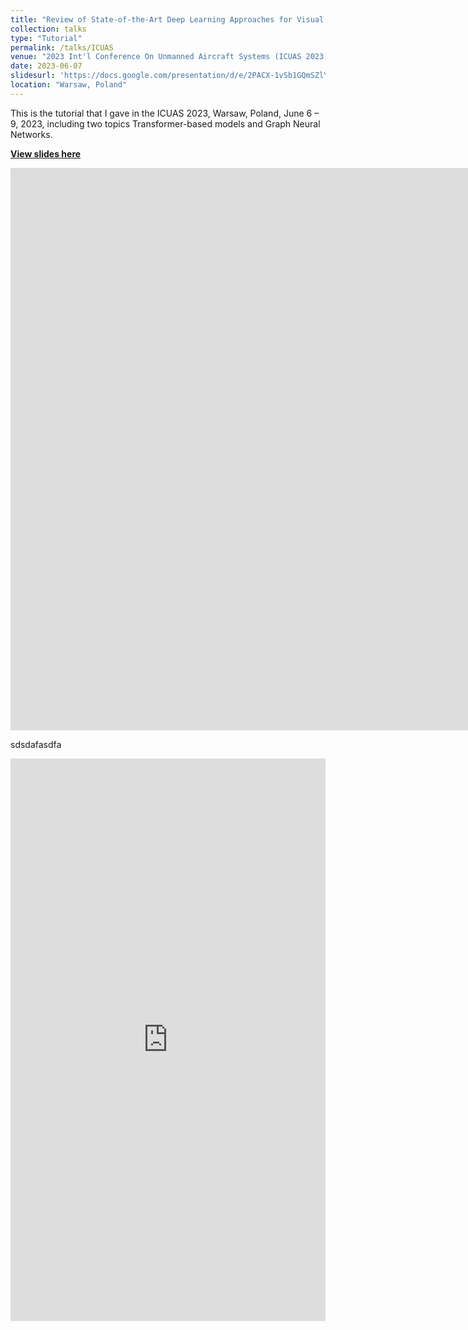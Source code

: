 ```yaml
---
title: "Review of State-of-the-Art Deep Learning Approaches for Visual Object Recognition and Tracking: Applications to Unmanned Aircraft Systems"
collection: talks
type: "Tutorial"
permalink: /talks/ICUAS
venue: "2023 Int'l Conference On Unmanned Aircraft Systems (ICUAS 2023)"
date: 2023-06-07
slidesurl: 'https://docs.google.com/presentation/d/e/2PACX-1vSb1GQmSZlYYlxXeVPtR0gVJrHa1lGzXD1J_4asfAq3K_Ldt7theYGVh9jChbmmFOP32QTIIwdyZGaI/pub?start=false&loop=true&delayms=3000'
location: "Warsaw, Poland"
---
```


This is the tutorial that I gave in the ICUAS 2023, Warsaw, Poland, June 6 – 9, 2023, including two topics Transformer-based models and Graph Neural Networks.

[**View slides here**](https://docs.google.com/presentation/d/e/2PACX-1vSb1GQmSZlYYlxXeVPtR0gVJrHa1lGzXD1J_4asfAq3K_Ldt7theYGVh9jChbmmFOP32QTIIwdyZGaI/pub?start=false&loop=true&delayms=3000)

<div style="text-align: center"><iframe src="https://docs.google.com/presentation/d/e/2PACX-1vSb1GQmSZlYYlxXeVPtR0gVJrHa1lGzXD1J_4asfAq3K_Ldt7theYGVh9jChbmmFOP32QTIIwdyZGaI/pub?start=false&loop=true&delayms=3000" frameborder="0" width="1600" height="900" scrolling="true"></iframe></div>

sdsdafasdfa

<style>
.responsive-wrap iframe{max-width: 100%;}
</style>
<div class="responsive-wrap">
<!-- this is the embed code provided by Google -->
  <iframe src="https://docs.google.com/presentation/d/e/2PACX-1vSb1GQmSZlYYlxXeVPtR0gVJrHa1lGzXD1J_4asfAq3K_Ldt7theYGVh9jChbmmFOP32QTIIwdyZGaI/pub?start=false&loop=true&delayms=3000" frameborder="0" width="1600" height="900" allowfullscreen="true" mozallowfullscreen="true" webkitallowfullscreen="true"></iframe>
<!-- Google embed ends -->
</div>



